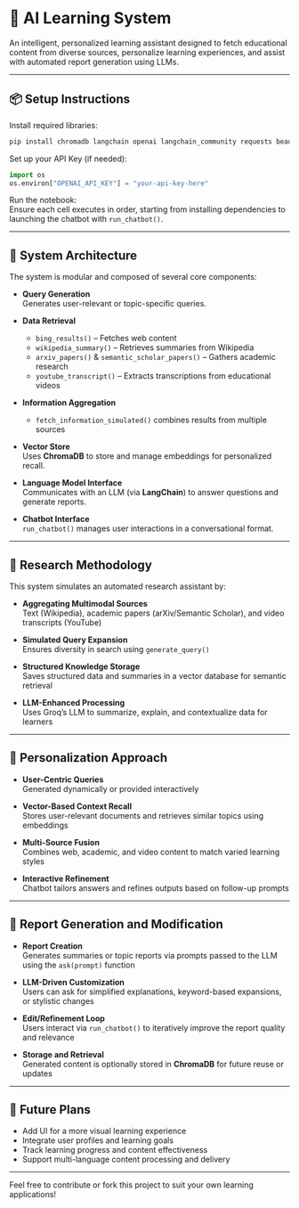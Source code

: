 # 🤖 AI Learning System

An intelligent, personalized learning assistant designed to fetch educational content from diverse sources, personalize learning experiences, and assist with automated report generation using LLMs.

---

## 📦 Setup Instructions

Install required libraries:

```bash
pip install chromadb langchain openai langchain_community requests beautifulsoup4
```

Set up your API Key (if needed):

```python
import os
os.environ["OPENAI_API_KEY"] = "your-api-key-here"
```

Run the notebook:  
Ensure each cell executes in order, starting from installing dependencies to launching the chatbot with `run_chatbot()`.

---

## 🧠 System Architecture

The system is modular and composed of several core components:

- **Query Generation**  
  Generates user-relevant or topic-specific queries.

- **Data Retrieval**  
  - `bing_results()` – Fetches web content  
  - `wikipedia_summary()` – Retrieves summaries from Wikipedia  
  - `arxiv_papers()` & `semantic_scholar_papers()` – Gathers academic research  
  - `youtube_transcript()` – Extracts transcriptions from educational videos

- **Information Aggregation**  
  - `fetch_information_simulated()` combines results from multiple sources

- **Vector Store**  
  Uses **ChromaDB** to store and manage embeddings for personalized recall.

- **Language Model Interface**  
  Communicates with an LLM (via **LangChain**) to answer questions and generate reports.

- **Chatbot Interface**  
  `run_chatbot()` manages user interactions in a conversational format.

---

## 🧪 Research Methodology

This system simulates an automated research assistant by:

- **Aggregating Multimodal Sources**  
  Text (Wikipedia), academic papers (arXiv/Semantic Scholar), and video transcripts (YouTube)

- **Simulated Query Expansion**  
  Ensures diversity in search using `generate_query()`

- **Structured Knowledge Storage**  
  Saves structured data and summaries in a vector database for semantic retrieval

- **LLM-Enhanced Processing**  
  Uses Groq’s LLM to summarize, explain, and contextualize data for learners

---

## 🎯 Personalization Approach

- **User-Centric Queries**  
  Generated dynamically or provided interactively

- **Vector-Based Context Recall**  
  Stores user-relevant documents and retrieves similar topics using embeddings

- **Multi-Source Fusion**  
  Combines web, academic, and video content to match varied learning styles

- **Interactive Refinement**  
  Chatbot tailors answers and refines outputs based on follow-up prompts

---

## 📝 Report Generation and Modification

- **Report Creation**  
  Generates summaries or topic reports via prompts passed to the LLM using the `ask(prompt)` function

- **LLM-Driven Customization**  
  Users can ask for simplified explanations, keyword-based expansions, or stylistic changes

- **Edit/Refinement Loop**  
  Users interact via `run_chatbot()` to iteratively improve the report quality and relevance

- **Storage and Retrieval**  
  Generated content is optionally stored in **ChromaDB** for future reuse or updates

---

## 🚀 Future Plans

- Add UI for a more visual learning experience  
- Integrate user profiles and learning goals  
- Track learning progress and content effectiveness  
- Support multi-language content processing and delivery

---

Feel free to contribute or fork this project to suit your own learning applications!
